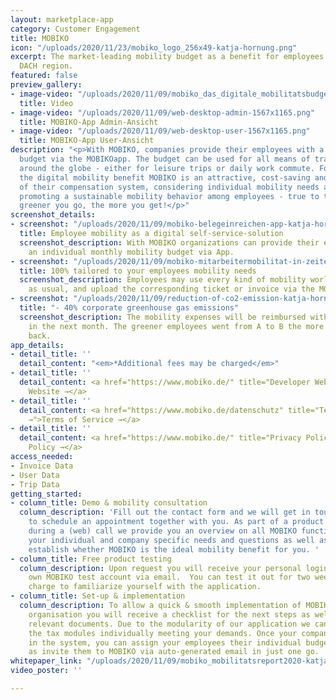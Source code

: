```yaml
---
layout: marketplace-app
category: Customer Engagement
title: MOBIKO
icon: "/uploads/2020/11/23/mobiko_logo_256x49-katja-hornung.png"
excerpt: The market-leading mobility budget as a benefit for employees within the
  DACH region.
featured: false
preview_gallery:
- image-video: "/uploads/2020/11/09/mobiko_das_digitale_mobilitatsbudget_fur_mitarbeiter-katja-hornung.mp4"
  title: Video
- image-video: "/uploads/2020/11/09/web-desktop-admin-1567x1165.png"
  title: MOBIKO-App Admin-Ansicht
- image-video: "/uploads/2020/11/09/web-desktop-user-1567x1165.png"
  title: MOBIKO-App User-Ansicht
description: "<p>With MOBIKO, companies provide their employees with a monthly mobility
  budget via the MOBIKOapp. The budget can be used for all means of transportation
  around the globe - either for leisure trips or daily work commute. For companies
  the digital mobility benefit MOBIKO is an attractive, cost-saving and easy-to-use-component
  of their compensation system, considering individual mobility needs and moreover
  promoting a sustainable mobility behavior among employees - true to the motto: the
  greener you go, the more you get!</p>"
screenshot_details:
- screenshot: "/uploads/2020/11/09/mobiko-belegeinreichen-app-katja-hornung.jpg"
  title: Employee mobility as a digital self-service-solution
  screenshot_description: With MOBIKO organizations can provide their employees with
    an individual monthly mobility budget via App.
- screenshot: "/uploads/2020/11/09/mobiko-mitarbeitermobilitat-in-zeiten-von-corona-katja-hornung.png"
  title: 100% tailored to your employees mobility needs
  screenshot_description: Employees may use every kind of mobility worldwide, pay
    as usual, and upload the corresponding ticket or invoice via the MOBIKO App.
- screenshot: "/uploads/2020/11/09/reduction-of-co2-emission-katja-hornung.png"
  title: "- 40% corporate greenhouse gas emissions"
  screenshot_description: The mobility expenses will be reimbursed with the salary
    in the next month. The greener employees went from A to B the more net they get
    back.
app_details:
- detail_title: ''
  detail_content: "<em>*Additional fees may be charged</em>"
- detail_title: ''
  detail_content: <a href="https://www.mobiko.de/" title="Developer Website →">Developer
    Website →</a>
- detail_title: ''
  detail_content: <a href="https://www.mobiko.de/datenschutz" title="Terms of Service
    →">Terms of Service →</a>
- detail_title: ''
  detail_content: <a href="https://www.mobiko.de/" title="Privacy Policy →">Privacy
    Policy →</a>
access_needed:
- Invoice Data
- User Data
- Trip Data
getting_started:
- column_title: Demo & mobility consultation
  column_description: 'Fill out the contact form and we will get in touch with you
    to schedule an appointment together with you. As part of a product demonstration
    during a (web) call we provide you an overview on all MOBIKO functions, discussing
    your individual and company specific needs and questions as well as demands and
    establish whether MOBIKO is the ideal mobility benefit for you. '
- column_title: Free product testing
  column_description: Upon request you will receive your personal login data for your
    own MOBIKO test account via email.  You can test it out for two weeks free of
    charge to familiarize yourself with the application.
- column_title: Set-up & implementation
  column_description: To allow a quick & smooth implementation of MOBIKO within your
    organisation you will receive a checklist for the next steps as well as all contract
    relevant documents. Due to the modularity of our application we can configurate
    the tax modules individually meeting your demands. Once your company is set-up
    in the system, you can assign your employees their individual budgets as well
    as invite them to MOBIKO via auto-generated email in just one go.
whitepaper_link: "/uploads/2020/11/09/mobiko_mobilitatsreport2020-katja-hornung.pdf"
video_poster: ''

---
```

